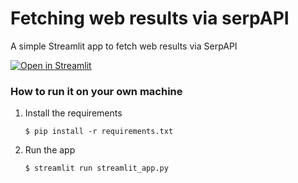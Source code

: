 # Fetching web results via serpAPI

A simple Streamlit app to fetch web results via SerpAPI

[![Open in Streamlit](https://static.streamlit.io/badges/streamlit_badge_black_white.svg)](https://startup-app-0q8tx2vjks1.streamlit.app/)

### How to run it on your own machine

1. Install the requirements

   ```
   $ pip install -r requirements.txt
   ```

2. Run the app

   ```
   $ streamlit run streamlit_app.py
   ```
